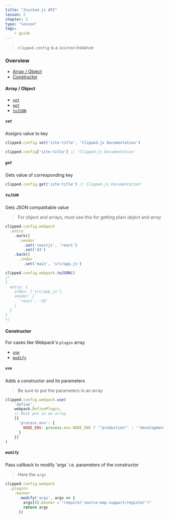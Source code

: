 ```yaml
---
title: "Jointed.js API"
lesson: 2
chapter: 2
type: "lesson"
tags:
    - guide
---
```


> `clipped.config` is a `Jointed` instance

### Overview

- [Array / Object](#array--object)
- [Constructor](#constructor)

#### Array / Object

- [`set`](#set)
- [`get`](#get)
- [`toJSON`](#tojson)

##### `set`

Assigns value to key

```js
clipped.config.set('site-title', 'Clipped.js Documentation')

clipped.config['site-title'] // 'Clipped.js Documentation'
```

##### `get`

Gets value of corresponding key

```js
clipped.config.get('site-title') // Clipped.js Documentation'
```

##### `toJSON`

Gets JSON compatitable value

> For object and arrays, must use this for getting plain object and array

```js
clipped.config.webpack
  .entry
    .mark()
      .vendor
        .set('reactjs', 'react')
        .set('d3')
    .back()
      .index
        .set('main', 'src/app.js')

clipped.config.webpack.toJSON()
/*
{
  entry: {
    index: ['src/app.js'],
    vendor: [
      'react', 'd3'
    ]
  }
}
*/
```

#### Constructor

For cases like Webpack's `plugin` array

- [`use`](#use)
- [`modify`](#modify)

##### `use`

Adds a constructor and its parameters

> Be sure to put the parameters in an array

```js
clipped.config.webpack.use(
    'define',
    webpack.DefinePlugin,
    // Must put in an array
    [{
      'process.env': {
        NODE_ENV: process.env.NODE_ENV ? '"production"' : '"development"'
      }
    }]
)
```

##### `modify`

Pass callback to modify 'args` i.e. parameters of the constructor

> Here the `args` 

```js
clipped.config.webpack
  .plugins
    .banner
      .modify('args', args => {
        args[0].banner = "require('source-map-support/register')"
        return args
      })
```
